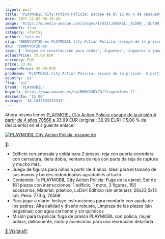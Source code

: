 ```yaml
---
layout: post
title: 'PLAYMOBIL City Action Policía: escape de al 15.00 % de descuento'
date: 2021-12-02 00:10:43
image: 'https://m.media-amazon.com/images/I/51SlJmkbR5L._SL500_._SL400_.jpg'
comments: true
category: ofertas
author: 'tole.es'
slug: 'B08KVVDY2D-es PLAYMOBIL City Action Policía: escape de la prisión A...'
sku: 'B08KVVDY2D-es'
tags: [ 'Juegos de construcción para niños','Juguetes','Juguetes y juegos','Sets de construcción','playmobil', ]
actualPrice: 33.99 EUR
currency: EUR
price: 33.99
comparePrice: 39.99 EUR
prodname: 'PLAYMOBIL City Action Policía: escape de la prisión  A partir de 4 años  70568 '
country: 'es'
flag: '🇪🇸'
brand: 'PLAYMOBIL'
buyurl: 'https://www.amazon.es/dp/B08KVVDY2D/?tag=tolees-21'
descuento: '15.00'
average: '34.3333333333333'
---
```


Ahora mismo tienes [PLAYMOBIL City Action Policía: escape de la prisión  A partir de 4 años  70568 ](https://www.amazon.es/dp/B08KVVDY2D/?tag=tolees-21) a 33.99 EUR (original: 39.99 EUR) (15.00 %  de descuento) en el siguiente enlace!

[![PLAYMOBIL City Action Policía: escape de](https://m.media-amazon.com/images/I/51SlJmkbR5L._SL500_._SL400_.jpg)](https://www.amazon.es/dp/B08KVVDY2D/?tag=tolees-21)

🔎:

- Edificio con antesala y celda para 2 presos: reja con puerta corredera con cerradura, litera doble, ventana de reja con parte de reja de ruptura y mucho más.
- Juego de figuras para niños a partir de 4 años: Ideal para el tamaño de sus manos y bordes redondeados agradables al tacto
- Contenido: 1x PLAYMOBIL City Action Policía: Fuga de la cárcel, Set de 161 piezas con instrucciones: 1 edificio, 1 moto, 3 figuras, 156 accesorios, Material: plástico, LxDxH Edificio (sin antenas): 28x23,5x15 cm, Peso: 773 g, 70568
- Para jugar a diario: Incluye instrucciones para montarlo con ayuda de los padres, Alta calidad y diseño robusto, Limpieza de las piezas (sin pegatinas) con agua corriente y sin químicos
- Misión para la policía: fuga de prisión PLAYMOBIL con policía, mujer policía, delincuente, moto y accesorios para una recreación detallada

[🛒 Visítala!!!](https://www.amazon.es/dp/B08KVVDY2D/?tag=tolees-21)
